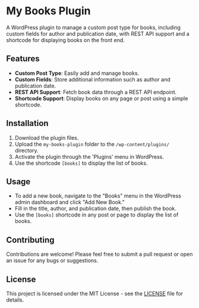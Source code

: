 # My Books Plugin

A WordPress plugin to manage a custom post type for books, including custom fields for author and publication date, with REST API support and a shortcode for displaying books on the front end.

## Features

- **Custom Post Type**: Easily add and manage books.
- **Custom Fields**: Store additional information such as author and publication date.
- **REST API Support**: Fetch book data through a REST API endpoint.
- **Shortcode Support**: Display books on any page or post using a simple shortcode.

## Installation

1. Download the plugin files.
2. Upload the `my-books-plugin` folder to the `/wp-content/plugins/` directory.
3. Activate the plugin through the 'Plugins' menu in WordPress.
4. Use the shortcode `[books]` to display the list of books.

## Usage

- To add a new book, navigate to the "Books" menu in the WordPress admin dashboard and click "Add New Book."
- Fill in the title, author, and publication date, then publish the book.
- Use the `[books]` shortcode in any post or page to display the list of books.

## Contributing

Contributions are welcome! Please feel free to submit a pull request or open an issue for any bugs or suggestions.

## License

This project is licensed under the MIT License - see the [LICENSE](LICENSE) file for details.
